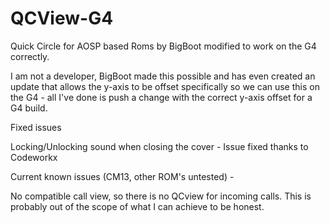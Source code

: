 QCView-G4
===================================

Quick Circle for AOSP based Roms by BigBoot modified to work on the G4 correctly.

I am not a developer, BigBoot made this possible and has even created an update that allows the y-axis to be offset specifically so we can use this on the G4 - all I've done is push a change with the correct y-axis offset for a G4 build.


Fixed issues

Locking/Unlocking sound when closing the cover - Issue fixed thanks to Codeworkx

Current known issues (CM13, other ROM's untested) - 

No compatible call view, so there is no QCview for incoming calls. This is probably out of the scope of what I can achieve to be honest.
